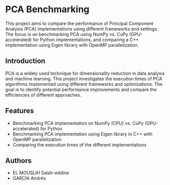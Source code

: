 # PCA Benchmarking

This project aims to compare the performance of Principal Component Analysis (PCA) implementations using different frameworks and settings. The focus is on benchmarking PCA using NumPy vs. CuPy (GPU-accelerated) for Python implementations, and comparing a C++ implementation using Eigen library with OpenMP parallelization.

## Introduction

PCA is a widely used technique for dimensionality reduction in data analysis and machine learning. This project investigates the execution times of PCA algorithms implemented using different frameworks and optimizations. The goal is to identify potential performance improvements and compare the efficiencies of different approaches.

## Features

- Benchmarking PCA implementation on NumPy (CPU) vs. CuPy (GPU-accelerated) for Python
- Benchmarking PCA implementation using Eigen library in C++ with OpenMP parallelization
- Comparing the execution times of the different implementations

## Authors

- EL MOUSLIH Salah-eddine
- GARCIA Andrés
